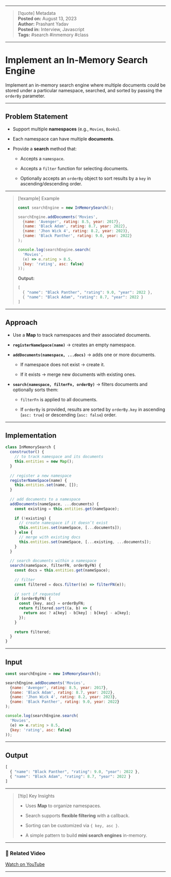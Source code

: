 
---

> [!quote] Metadata  
> **Posted on:** August 13, 2023  
> **Author:** Prashant Yadav  
> **Posted in:** Interview, Javascript  
> **Tags:** #search #inmemory #class

---

# Implement an In-Memory Search Engine

Implement an in-memory search engine where multiple documents could be stored under a particular namespace, searched, and sorted by passing the `orderBy` parameter.

---

## Problem Statement

- Support multiple **namespaces** (e.g., `Movies`, `Books`).
    
- Each namespace can have multiple **documents**.
    
- Provide a **search** method that:
    
    - Accepts a `namespace`.
        
    - Accepts a `filter` function for selecting documents.
        
    - Optionally accepts an `orderBy` object to sort results by a `key` in ascending/descending order.
        

---

> [!example] Example
> 
> ```javascript
> const searchEngine = new InMemorySearch();
> 
> searchEngine.addDocuments('Movies', 
>   {name: 'Avenger', rating: 8.5, year: 2017}, 
>   {name: 'Black Adam', rating: 8.7, year: 2022}, 
>   {name: 'Jhon Wick 4', rating: 8.2, year: 2023}, 
>   {name: 'Black Panther', rating: 9.0, year: 2022}
> );
> 
> console.log(searchEngine.search(
>   'Movies', 
>   (e) => e.rating > 8.5, 
>   {key: 'rating', asc: false}
> ));
> ```
> 
> **Output:**
> 
> ```javascript
> [
>   { "name": "Black Panther", "rating": 9.0, "year": 2022 },
>   { "name": "Black Adam", "rating": 8.7, "year": 2022 }
> ]
> ```

---

## Approach

- Use a **Map** to track namespaces and their associated documents.
    
- **`registerNameSpace(name)`** → creates an empty namespace.
    
- **`addDocuments(namespace, ...docs)`** → adds one or more documents.
    
    - If namespace does not exist → create it.
        
    - If it exists → merge new documents with existing ones.
        
- **`search(namespace, filterFn, orderBy)`** → filters documents and optionally sorts them:
    
    - `filterFn` is applied to all documents.
        
    - If `orderBy` is provided, results are sorted by `orderBy.key` in ascending (`asc: true`) or descending (`asc: false`) order.
        

---

## Implementation

```javascript
class InMemorySearch {
  constructor() {
    // to track namespace and its documents
    this.entities = new Map();
  }
  
  // register a new namespace
  registerNameSpace(name) {
    this.entities.set(name, []);
  }
  
  // add documents to a namespace
  addDocuments(nameSpace, ...documents) {
    const existing = this.entities.get(nameSpace);
    
    if (!existing) {
      // create namespace if it doesn’t exist
      this.entities.set(nameSpace, [...documents]);
    } else {
      // merge with existing docs
      this.entities.set(nameSpace, [...existing, ...documents]);
    }
  }
  
  // search documents within a namespace
  search(nameSpace, filterFN, orderByFN) {
    const docs = this.entities.get(nameSpace);
    
    // filter
    const filtered = docs.filter((e) => filterFN(e));
    
    // sort if requested
    if (orderByFN) {
      const {key, asc} = orderByFN;
      return filtered.sort((a, b) => {
        return asc ? a[key] - b[key] : b[key] - a[key];
      });
    }
    
    return filtered;
  }
}
```

---

## Input

```javascript
const searchEngine = new InMemorySearch();

searchEngine.addDocuments('Movies', 
  {name: 'Avenger', rating: 8.5, year: 2017}, 
  {name: 'Black Adam', rating: 8.7, year: 2022}, 
  {name: 'Jhon Wick 4', rating: 8.2, year: 2023}, 
  {name: 'Black Panther', rating: 9.0, year: 2022}
);

console.log(searchEngine.search(
  'Movies', 
  (e) => e.rating > 8.5, 
  {key: 'rating', asc: false}
));
```

---

## Output

```javascript
[
  { "name": "Black Panther", "rating": 9.0, "year": 2022 },
  { "name": "Black Adam", "rating": 8.7, "year": 2022 }
]
```

---

> [!tip] Key Insights
> 
> - Uses **Map** to organize namespaces.
>     
> - Search supports **flexible filtering** with a callback.
>     
> - Sorting can be customized via `{ key, asc }`.
>     
> - A simple pattern to build **mini search engines** in-memory.
>     

---

### 🎥 Related Video

[Watch on YouTube](https://youtu.be/8I5RbXzhzKI)

---
